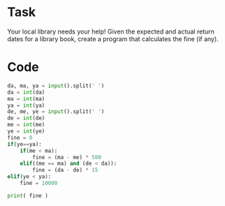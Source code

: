 # Task 
Your local library needs your help! Given the expected and actual return dates for a library book, create a program that calculates the fine (if any).

# Code 
```python 
da, ma, ya = input().split(' ')
da = int(da)
ma = int(ma)
ya = int(ya)
de, me, ye = input().split(' ')
de = int(de)
me = int(me)
ye = int(ye)
fine = 0
if(ye==ya):
    if(me < ma):
        fine = (ma - me) * 500
    elif((me == ma) and (de < da)):
        fine = (da - de) * 15
elif(ye < ya):
    fine = 10000

print( fine )
```
